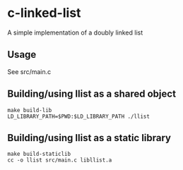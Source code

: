 # c-linked-list
A simple implementation of a doubly linked list

## Usage
See src/main.c

## Building/using llist as a shared object
```
make build-lib
LD_LIBRARY_PATH=$PWD:$LD_LIBRARY_PATH ./llist
```

## Building/using llist as a static library
```
make build-staticlib
cc -o llist src/main.c libllist.a
```

